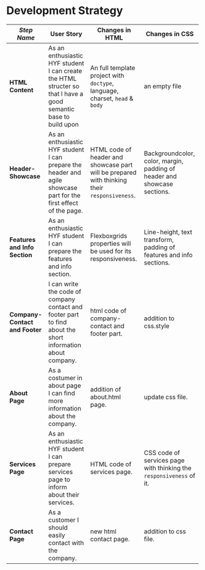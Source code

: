 # Development Strategy


| _Step Name_ | User Story | Changes in HTML | Changes in CSS |
| --- | --- | --- | --- |
| __HTML Content__ | As an enthusiastic HYF student I can create the HTML structer so that I have a good semantic base to build upon | An full template project with `doctype`, language, charset, `head` & `body` | an empty file |
| __Header-Showcase__ | As an enthusiastic HYF student I can prepare the header and agile showcase part for the first effect of the page. | HTML code of header and showcase part will be prepared with thinking their `responsiveness`. | Backgroundcolor, color, margin, padding of header and showcase sections. |
| __Features and Info Section__ | As an enthusiastic HYF student I can prepare the features and info section. | Flexboxgrids properties will be used for its responsiveness. | Line-height, text transform, padding of features and info sections.|
| __Company-Contact and Footer__ | I can write the code of company contact and footer part to find about the short information about company. | html code of company-contact and footer part. | addition to css.style |
| __About Page__ | As a costumer  in about page  I can find more information about the company. | addition of about.html page. | update css file. |
| __Services Page__ | As an enthusiastic HYF student I can prepare services page to inform about their services. | HTML code of services page. | CSS code of services page with thinking the `responsiveness` of it. |
| __Contact Page__ | As a customer I should easily contact with the company. | new html contact page. | addition to css file.|
